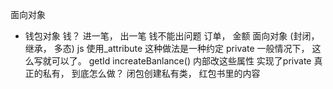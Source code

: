 面向对象

- 钱包对象
   钱？
   进一笔，
   出一笔
   钱不能出问题
   订单， 金额 面向对象 (封闭， 继承， 多态)
   js 使用_attribute 这种做法是一种约定 private
   一般情况下， 这么写就可以了。  getId
   increateBanlance() 内部改这些属性  实现了private
    真正的私有， 到底怎么做？    闭包创建私有类， 红包书里的内容
